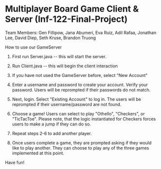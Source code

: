# Multiplayer Board Game Client & Server (Inf-122-Final-Project)
Team Members: Gen Fillipow, Jana Abumeri, Eva Ruiz, Adil Rafaa, Jonathan Lee, David Diep, Seth Kruse, Brandon Truong

How to use our GameServer

1. First run Server.java -- this will start the server.

2. Run Client.java -- this will begin the client interaction 

3. If you have not used the GameServer before, select "New Account" 

4. Enter a username and password to create your account. Verify your password. Users will be reprompted if their passwords do not match.

5. Next, login. Select "Existing Account" to log in. The users will be reprompted if their username/password are not found. 

6. Choose a game! Users can select to play "Othello", "Checkers", or "TicTacToe". Please note, that the logic instantiated for Checkers forces users to make a jump if they can do so. 

7. Repeat steps 2-6 to add another player. 

8. Once users complete a game, they are prompted asking if they would like to play another. They can choose to play any of the three games implemented at this point.

Have fun! 
